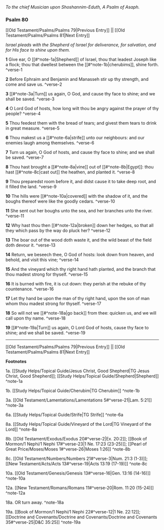 *To the chief Musician upon Shoshannim-Eduth, A Psalm of Asaph.*

### Psalm 80

[[Old Testament/Psalms/Psalms 79|Previous Entry]]  ||  [[Old Testament/Psalms/Psalms 81|Next Entry]]

*Israel pleads with the Shepherd of Israel for deliverance, for salvation, and for His face to shine upon them.*

**1**  Give ear, O [[#^note-1a|Shepherd]] of Israel, thou that leadest Joseph like a flock; thou that dwellest between the [[#^note-1b|cherubims]], shine forth. ^verse-1

**2**  Before Ephraim and Benjamin and Manasseh stir up thy strength, and come and save us. ^verse-2

**3**  [[#^note-3a|Turn]] us again, O God, and cause thy face to shine; and we shall be saved. ^verse-3

**4**  O Lord God of hosts, how long wilt thou be angry against the prayer of thy people? ^verse-4

**5**  Thou feedest them with the bread of tears; and givest them tears to drink in great measure. ^verse-5

**6**  Thou makest us a [[#^note-6a|strife]] unto our neighbours: and our enemies laugh among themselves. ^verse-6

**7**  Turn us again, O God of hosts, and cause thy face to shine; and we shall be saved. ^verse-7

**8**  Thou hast brought a [[#^note-8a|vine]] out of [[#^note-8b|Egypt]]: thou hast [[#^note-8c|cast out]] the heathen, and planted it. ^verse-8

**9**  Thou preparedst room before it, and didst cause it to take deep root, and it filled the land. ^verse-9

**10**  The hills were [[#^note-10a|covered]] with the shadow of it, and the boughs thereof were like the goodly cedars. ^verse-10

**11**  She sent out her boughs unto the sea, and her branches unto the river. ^verse-11

**12**  Why hast thou then [[#^note-12a|broken]] down her hedges, so that all they which pass by the way do pluck her? ^verse-12

**13**  The boar out of the wood doth waste it, and the wild beast of the field doth devour it. ^verse-13

**14**  Return, we beseech thee, O God of hosts: look down from heaven, and behold, and visit this vine; ^verse-14

**15**  And the vineyard which thy right hand hath planted, and the branch that thou madest strong for thyself. ^verse-15

**16**  It is burned with fire, it is cut down: they perish at the rebuke of thy countenance. ^verse-16

**17**  Let thy hand be upon the man of thy right hand, upon the son of man whom thou madest strong for thyself. ^verse-17

**18**  So will not we [[#^note-18a|go back]] from thee: quicken us, and we will call upon thy name. ^verse-18

**19**  [[#^note-19a|Turn]] us again, O Lord God of hosts, cause thy face to shine; and we shall be saved. ^verse-19


---
[[Old Testament/Psalms/Psalms 79|Previous Entry]]  ||  [[Old Testament/Psalms/Psalms 81|Next Entry]]


**Footnotes**


1a. [[Study Helps/Topical Guide/Jesus Christ, Good Shepherd|TG Jesus Christ, Good Shepherd]]; [[Study Helps/Topical Guide/Shepherd|Shepherd]] ^note-1a

1b. [[Study Helps/Topical Guide/Cherubim|TG Cherubim]] ^note-1b

3a. [[Old Testament/Lamentations/Lamentations 5#^verse-21|Lam. 5:21]] ^note-3a

6a. [[Study Helps/Topical Guide/Strife|TG Strife]] ^note-6a

8a. [[Study Helps/Topical Guide/Vineyard of the Lord|TG Vineyard of the Lord]] ^note-8a

8b. [[Old Testament/Exodus/Exodus 20#^verse-2|Ex. 20:2]]; [[Book of Mormon/1 Nephi/1 Nephi 17#^verse-23|1 Ne. 17:23 (23-25)]]; [[Pearl of Great Price/Moses/Moses 1#^verse-26|Moses 1:26]] ^note-8b

8c. [[Old Testament/Numbers/Numbers 21#^verse-3|Num. 21:3 (1-3)]]; [[New Testament/Acts/Acts 13#^verse-19|Acts 13:19 (17-19)]] ^note-8c

10a. [[Old Testament/Genesis/Genesis 13#^verse-16|Gen. 13:16 (14-16)]] ^note-10a

12a. [[New Testament/Romans/Romans 11#^verse-20|Rom. 11:20 (15-24)]] ^note-12a

18a. OR turn away. ^note-18a

19a. [[Book of Mormon/1 Nephi/1 Nephi 22#^verse-12|1 Ne. 22:12]]; [[Doctrine and Covenants/Doctrine and Covenants/Doctrine and Covenants 35#^verse-25|D&C 35:25]] ^note-19a